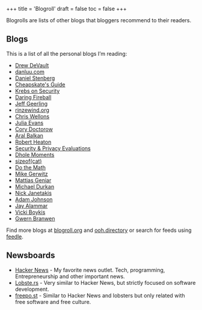 +++
title = 'Blogroll'
draft = false
toc = false
+++


Blogrolls are lists of other blogs that bloggers recommend to their readers.

## Blogs

This is a list of all the personal blogs I’m reading:

- [Drew DeVault](https://drewdevault.com/)
- [danluu.com](https://danluu.com/)
- [Daniel Stenberg](https://daniel.haxx.se/)
- [Cheapskate's Guide](https://cheapskatesguide.org/)
- [Krebs on Security](https://krebsonsecurity.com/)
- [Daring Fireball](https://daringfireball.net/)
- [Jeff Geerling](https://www.jeffgeerling.com/)
- [rinzewind.org](https://rinzewind.org/blog-en/)
- [Chris Wellons](https://nullprogram.com/)
- [Julia Evans](https://jvns.ca/)
- [Cory Doctorow](https://pluralistic.net/)
- [Aral Balkan](https://ar.al/)
- [Robert Heaton](https://robertheaton.com/)
- [Security & Privacy Evaluations](https://madaidans-insecurities.github.io/)
- [Dhole Moments](https://soatok.blog/)
- [sizeof(cat)](https://sizeof.cat/)
- [Do the Math](https://dothemath.ucsd.edu/)
- [Mike Gerwitz](https://mikegerwitz.com/)
- [Mattias Geniar](https://ma.ttias.be/)
- [Michael Durkan](https://michaeldurkan.com/)
- [Nick Janetakis](https://nickjanetakis.com/)
- [Adam Johnson](https://adamj.eu/)
- [Jay Alammar](https://jalammar.github.io/)
- [Vicki Boykis](https://vickiboykis.com/)
- [Gwern Branwen](https://gwern.net/)

Find more blogs at [blogroll.org](https://blogroll.org/) and [ooh.directory](https://ooh.directory/)
or search for feeds using [feedle](https://feedle.world/).

## Newsboards

- [Hacker News](https://news.ycombinator.com/) - My favorite news outlet. Tech, programming, Entrepreneurship and other important news.
- [Lobste.rs](https://lobste.rs/) - Very similar to Hacker News, but strictly focused on software development.
- [freepo.st](https://freepo.st/) - Similar to Hacker News and lobsters but only related with free software and free culture.
